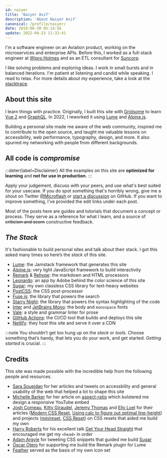 ```yaml
---
id: naiyer
title: 'Naiyer Asif'
description: 'About Naiyer Asif'
canonical: /profile/naiyer/
date: 2019-06-30 05:14:56
update: 2022-04-23 11:32:41
---
```


I'm a software engineer on an Aviation product, working on the microservices and enterprise APIs. Before this, I worked as a full-stack engineer at [Wipro Holmes](https://www.wipro.com/holmes/) and as an ETL consultant for [Suncorp](https://www.suncorp.com.au/).

I like solving problems and exploring ideas. I work in small bursts and in balanced iterations. I'm patient at listening and candid while speaking. I read to relax. For more details about my experience, take a look at the [stacktrace](/stacktrace/).

## About this site

I learn things with practice. Originally, I built this site with [Gridsome](https://github.com/gridsome/gridsome) to learn [Vue 2](https://github.com/vuejs/vue) and [GraphQL](https://graphql.org/). In 2022, I reworked it using [Lume](https://lume.land/) and [Alpine.js](https://alpinejs.dev/).

Building a personal site made me aware of the web community, inspired me to contribute to the open source, and taught me valuable lessons on accessibility, web performance, typography, design, and more. It also spurred my networking with people from different backgrounds.

## All code is _compromise_

:::deter{label=Disclaimer}
All the examples on this site are __optimized for learning__ and __not for use in production__.
:::

Apply your judgement, discuss with your peers, and use what's best suited for _your_ usecase. If you do spot something that's horribly wrong, give me a shout on Twitter [@Microflash](https://twitter.com/Microflash) or [start a discussion](https://github.com/Microflash/site/discussions/new) on GitHub. If you want to improve something, I've provided the edit links under each post.

Most of the posts here are guides and tutorials that document a concept or process. They serve as a reference for what I learn, and a source of ~~criticism and scorn~~ constructive feedback.

## _The Stack_

It's fashionable to build personal sites and talk about their stack. I got this asked many times so here’s the _stack_ of this site.

- [Lume](https://lume.land/): the Jamstack framework that generates this site
- [Alpine.js](https://alpinejs.dev/): very light JavaScript framework to build interactivity
- [Remark](https://github.com/remarkjs/remark) & [Rehype](https://github.com/rehypejs/rehype): the markdown and HTML processors
- [Leonardo](https://leonardocolor.io/): an app by Adobe behind the color science of this site
- [Sugar](https://github.com/Microflash/site/blob/main/src/_includes/styles/sugar/): my own classless CSS library for text-heavy websites
- [PostCSS](https://postcss.org/): the CSS post-processor
- [Fuse.js](https://fusejs.io/): the library that powers the search
- [Starry Night](https://github.com/wooorm/starry-night): the library that powers the syntax highlighting of the code
- [Inter](https://rsms.me/inter/) and [JetBrains Mono](https://github.com/JetBrains/JetBrainsMono): the body and `monospace` fonts
- [Vale](https://github.com/errata-ai/vale): a style and grammar linter for prose
- [GitHub Actions](https://github.com/features/actions): the CI/CD tool that builds and deploys this site
- [Netlify](https://netlify.com/): they host this site and serve it over a CDN

:::note
You shouldn't get too hung up on the _stack_ or _tools_. Choose something that’s handy, that lets you do your work, and get started. _Getting started_ is crucial.
:::

## Credits

This site was made possible with the incredible help from the following people and resources.

- [Sara Soueidan](https://sarasoueidan.com/) for her articles and tweets on accessbility and general usability of the web that helped a lot to shape this site
- [Michelle Barker](https://css-irl.info/) for her article on [aspect-ratio](https://css-irl.info/aspect-ratio-is-great/) which bolstered me design a responsive YouTube embed
- [Josh Comeau](https://www.joshwcomeau.com/), [Kitty Giraudel](https://kittygiraudel.com/), [Jeremy Thomas](https://jgthms.com/) and [Elly Loel](https://www.ellyloel.com/) for their articles ([Modern CSS Reset](https://www.joshwcomeau.com/css/custom-css-reset/), [Using calc to figure out optimal line-height](https://kittygiraudel.com/2020/05/18/using-calc-to-figure-out-optimal-line-height/)) and projects ([minireset](https://github.com/jgthms/minireset.css), [CSS Reset](https://gist.github.com/EllyLoel/4ff8a6472247e6dd2315fd4038926522)) on CSS resets that aided me build my own
- [Harry Roberts](https://twitter.com/csswizardry) for his excellent talk [Get Your Head Straight](https://speakerdeck.com/csswizardry/get-your-head-straight) that encouraged me get my `<head>` in order
- [Adam Argyle](https://twitter.com/argyleink) for tweeting CSS snippets that guided me build [Sugar](https://github.com/Microflash/site/blob/main/src/_includes/styles/sugar/)
- [Óscar Otero](https://oscarotero.com/) for supporting me build the Remark plugin for Lume
- [Feather](https://feathericons.com/) served as the basis of my own icon set
